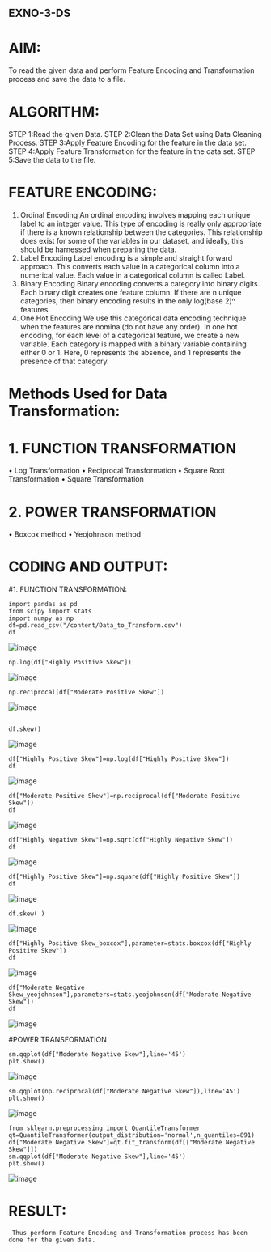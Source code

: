 ## EXNO-3-DS

# AIM:
To read the given data and perform Feature Encoding and Transformation process and save the data to a file.

# ALGORITHM:
STEP 1:Read the given Data.
STEP 2:Clean the Data Set using Data Cleaning Process.
STEP 3:Apply Feature Encoding for the feature in the data set.
STEP 4:Apply Feature Transformation for the feature in the data set.
STEP 5:Save the data to the file.

# FEATURE ENCODING:
1. Ordinal Encoding
An ordinal encoding involves mapping each unique label to an integer value. This type of encoding is really only appropriate if there is a known relationship between the categories. This relationship does exist for some of the variables in our dataset, and ideally, this should be harnessed when preparing the data.
2. Label Encoding
Label encoding is a simple and straight forward approach. This converts each value in a categorical column into a numerical value. Each value in a categorical column is called Label.
3. Binary Encoding
Binary encoding converts a category into binary digits. Each binary digit creates one feature column. If there are n unique categories, then binary encoding results in the only log(base 2)ⁿ features.
4. One Hot Encoding
We use this categorical data encoding technique when the features are nominal(do not have any order). In one hot encoding, for each level of a categorical feature, we create a new variable. Each category is mapped with a binary variable containing either 0 or 1. Here, 0 represents the absence, and 1 represents the presence of that category.

# Methods Used for Data Transformation:

  # 1. FUNCTION TRANSFORMATION
• Log Transformation
• Reciprocal Transformation
• Square Root Transformation
• Square Transformation
  # 2. POWER TRANSFORMATION
• Boxcox method
• Yeojohnson method

# CODING AND OUTPUT:


#1. FUNCTION TRANSFORMATION:
```
import pandas as pd
from scipy import stats
import numpy as np
df=pd.read_csv("/content/Data_to_Transform.csv")
df
```
![image](https://github.com/user-attachments/assets/8d3d821e-89e1-4709-8467-aba553ea4485)

```
np.log(df["Highly Positive Skew"])
```
![image](https://github.com/user-attachments/assets/27b0b23f-61e7-4a2d-b37e-18c0cc40f658)
```
np.reciprocal(df["Moderate Positive Skew"])
```
![image](https://github.com/user-attachments/assets/c2c220c6-47b5-42b4-9141-5cd19193b9ac)

```

df.skew()
```
![image](https://github.com/user-attachments/assets/e7585703-e4af-4629-a957-357d47d759a2)
```
df["Highly Positive Skew"]=np.log(df["Highly Positive Skew"])
df
```
![image](https://github.com/user-attachments/assets/d9379076-3aa7-4085-bd5a-34acc16dd6e3)
```
df["Moderate Positive Skew"]=np.reciprocal(df["Moderate Positive Skew"])
df
```
![image](https://github.com/user-attachments/assets/53cccd5d-9218-4ce2-aa43-0e4bc4166371)
```
df["Highly Negative Skew"]=np.sqrt(df["Highly Negative Skew"])
df
```
![image](https://github.com/user-attachments/assets/0d72efd6-2381-46de-8b58-bc20643a9c02)

```
df["Highly Positive Skew"]=np.square(df["Highly Positive Skew"])
df
```
![image](https://github.com/user-attachments/assets/b7af63b3-6f08-44f5-b79f-c61cec8501e1)
```
df.skew( )
```
![image](https://github.com/user-attachments/assets/d5f0b601-91dc-4de9-97ef-fc8b9594ab4b)
```
df["Highly Positive Skew_boxcox"],parameter=stats.boxcox(df["Highly Positive Skew"])
df
```
![image](https://github.com/user-attachments/assets/56c495ea-ee73-42c7-a51e-52757bebe289)

```
df["Moderate Negative Skew_yeojohnson"],parameters=stats.yeojohnson(df["Moderate Negative Skew"])
df
```
![image](https://github.com/user-attachments/assets/c35fa821-d9e4-4c6b-a902-5286a8000c3c)

#POWER TRANSFORMATION
```
sm.qqplot(df["Moderate Negative Skew"],line='45')
plt.show()
```
![image](https://github.com/user-attachments/assets/30d8e52a-9ed1-4d11-85e3-219ffe60d967)
```
sm.qqplot(np.reciprocal(df["Moderate Negative Skew"]),line='45')
plt.show()
```
![image](https://github.com/user-attachments/assets/56f78389-ffaf-46d3-91b0-c95ca2928560)
```
from sklearn.preprocessing import QuantileTransformer
qt=QuantileTransformer(output_distribution='normal',n_quantiles=891)
df["Moderate Negative Skew"]=qt.fit_transform(df[["Moderate Negative Skew"]])
sm.qqplot(df["Moderate Negative Skew"],line='45')
plt.show()
```
![image](https://github.com/user-attachments/assets/9074d7d3-0db4-4d9d-afbd-fc5066eee23f)

# RESULT:
     Thus perform Feature Encoding and Transformation process has been done for the given data. 

       

